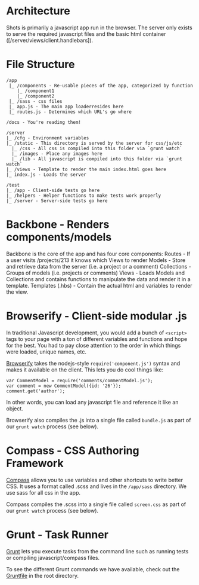 Architecture
============

Shots is primarily a javascript app run in the browser. The server only exists to serve the required javascript files and the basic html container ([/server/views/client.handlebars]).

# File Structure

````
/app
 |_ /components - Re-usable pieces of the app, categorized by function
    |_ /component1
    |_ /component2
 |_ /sass - css files
 |_ app.js - The main app loaderresides here
 |_ routes.js - Determines which URL's go where

/docs - You're reading them!

/server
|_ /cfg - Environment variables
|_ /static - This directory is served by the server for css/js/etc
  |_ /css - All css is compiled into this folder via `grunt watch`
  |_ /images - Place any images here
  |_ /lib - All javascript is compiled into this folder via `grunt watch`
|_ /views - Template to render the main index.html goes here
|_ index.js - Loads the server

/test
|_ /app - Client-side tests go here
|_ /helpers - Helper functions to make tests work properly
|_ /server - Server-side tests go here
 ````

# Backbone - Renders components/models

Backbone is the core of the app and has four core components:
Routes - If a user visits /projects/213 it knows which Views to render
Models - Store and retrieve data from the server (i.e. a project or a comment)
Collections - Groups of models (i.e. projects or comments)
Views - Loads Models and Collections and contains functions to manipulate the data and render it in a template.
Templates (.hbs) - Contain the actual html and variables to render the view.


# Browserify - Client-side modular .js

In traditional Javascript development, you would add a bunch of `<script>` tags to your page with a ton of different variables and functions and hope for the best. You had to pay close attention to the order in which things were loaded, unique names, etc.

[Browserify](http://www.browserify.com) takes the nodejs-style `require('component.js')` syntax and makes it available on the client. This lets you do cool things like:

````
var CommentModel = require('comments/commentModel.js');
var comment = new CommentModel({id: '26'});
comment.get('author');
````

In other words, you can load any javascript file and reference it like an object.

Browserify also compiles the .js into a single file called `bundle.js` as part of our `grunt watch` process (see below).


# Compass - CSS Authoring Framework

[Compass](http://compass-style.org/) allows you to use variables and other shortcuts to write better CSS. It uses a format called .scss and lives in the `/app/sass` directory. We use sass for all css in the app.

Compass compiles the .scss into a single file called `screen.css` as part of our `grunt watch` process (see below).


# Grunt - Task Runner

[Grunt](http://gruntjs.com/) lets you execute tasks from the command line such as running tests or compiling javascript/compass files.

To see the different Grunt commands we have available, check out the [Gruntfile](/Gruntfile.js) in the root directory.

